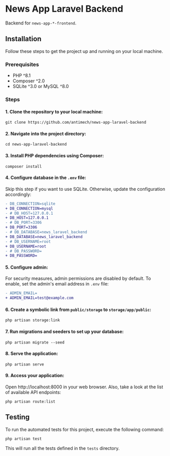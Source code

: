 # News App Laravel Backend

Backend for `news-app-*-frontend`.


## Installation

Follow these steps to get the project up and running on your local machine.


### Prerequisites

- PHP ^8.1
- Composer ^2.0
- SQLite ^3.0 or MySQL ^8.0


### Steps

#### 1. Clone the repository to your local machine:

```shell
git clone https://github.com/antimech/news-app-laravel-backend
```


#### 2. Navigate into the project directory:

```shell
cd news-app-laravel-backend
```


#### 3. Install PHP dependencies using Composer:

```shell
composer install
```


#### 4. Configure database in the `.env` file:

Skip this step if you want to use SQLite. Otherwise, update the configuration accordingly:

```diff
- DB_CONNECTION=sqlite
+ DB_CONNECTION=mysql
- # DB_HOST=127.0.0.1
+ DB_HOST=127.0.0.1
- # DB_PORT=3306
+ DB_PORT=3306
- # DB_DATABASE=news_laravel_backend
+ DB_DATABASE=news_laravel_backend
- # DB_USERNAME=root
+ DB_USERNAME=root
- # DB_PASSWORD=
+ DB_PASSWORD=
```


#### 5. Configure admin:

For security measures, admin permissions are disabled by default. To enable, set the admin's email address in `.env` file:

```diff
- ADMIN_EMAIL=
+ ADMIN_EMAIL=test@example.com
```


#### 6. Create a symbolic link from `public/storage` to `storage/app/public`:

```shell
php artisan storage:link
```


#### 7. Run migrations and seeders to set up your database:

```shell
php artisan migrate --seed
```


#### 8. Serve the application:

```shell
php artisan serve
```


#### 9. Access your application:

Open http://localhost:8000 in your web browser. Also, take a look at the list of available API endpoints:

```shell
php artisan route:list
```


## Testing

To run the automated tests for this project, execute the following command:

```shell
php artisan test
```

This will run all the tests defined in the `tests` directory.
